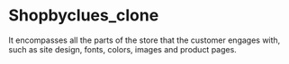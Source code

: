 # Shopbyclues_clone
 It encompasses all the parts of the store that the customer engages with, such as site design, fonts, colors, images and product pages.
